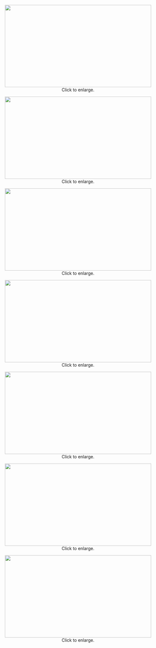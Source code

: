 <p align="center">
  <img width="480" height="270" src="https://github.com/devoworm/Group-Meetings/blob/master/Developmental%20Brains%20and%20Perception/Morphogenetic%20Agents/Slide1.png"><BR>
  Click to enlarge.
</p>
<p align="center">
  <img width="480" height="270" src="https://github.com/devoworm/Group-Meetings/blob/master/Developmental%20Brains%20and%20Perception/Morphogenetic%20Agents/Number2.png"><BR>
  Click to enlarge.
</p>
<p align="center">
  <img width="480" height="270" src="https://github.com/devoworm/Group-Meetings/blob/master/Developmental%20Brains%20and%20Perception/Morphogenetic%20Agents/Number3.png"><BR>
  Click to enlarge.
</p>
<p align="center">
  <img width="480" height="270" src="https://github.com/devoworm/Group-Meetings/blob/master/Developmental%20Brains%20and%20Perception/Morphogenetic%20Agents/Number4.png"><BR>
  Click to enlarge.
</p>
<p align="center">
  <img width="480" height="270" src="https://github.com/devoworm/Group-Meetings/blob/master/Developmental%20Brains%20and%20Perception/Morphogenetic%20Agents/Slide5.png"><BR>
  Click to enlarge.
</p>
<p align="center">
  <img width="480" height="270" src="https://github.com/devoworm/Group-Meetings/blob/master/Developmental%20Brains%20and%20Perception/Morphogenetic%20Agents/Slide6.png"><BR>
  Click to enlarge.
</p>
<p align="center">
  <img width="480" height="270" src="https://github.com/devoworm/Group-Meetings/blob/master/Developmental%20Brains%20and%20Perception/Morphogenetic%20Agents/Slide7.png"><BR>
  Click to enlarge.
</p>
